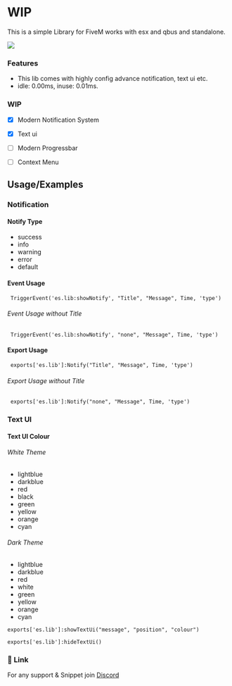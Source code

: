 
# WIP

This is a simple Library for FiveM works with esx and qbus and standalone.

![](https://user-images.githubusercontent.com/5574267/130804494-a9d2d69c-f170-4576-b2e1-0bb7f13dd92d.gif)


### Features

- This lib comes with highly config advance notification, text ui etc.
- idle: 0.00ms, inuse: 0.01ms.

### WIP

- [x]  Modern Notification System
- [x]  Text ui
- [ ]  Modern Progressbar
- [ ]  Context Menu


## Usage/Examples

### Notification

#### Notify Type
* success
* info
* warning
* error
* default
#### Event Usage
```Event Usage
 TriggerEvent('es.lib:showNotify', "Title", "Message", Time, 'type')
```

###### Event Usage without Title
```Event Usage
 TriggerEvent('es.lib:showNotify', "none", "Message", Time, 'type')
```

#### Export Usage
```Export Usage
 exports['es.lib']:Notify("Title", "Message", Time, 'type')
```

###### Export Usage without Title
```Export Usage
 exports['es.lib']:Notify("none", "Message", Time, 'type')
```

### Text UI 
#### Text UI  Colour

###### White Theme

* lightblue
* darkblue
* red
* black
* green
* yellow
* orange
* cyan


###### Dark Theme

* lightblue
* darkblue
* red
* white
* green
* yellow
* orange
* cyan

```Show text ui 
exports['es.lib']:showTextUi("message", "position", "colour")
```
```Hide text ui 
exports['es.lib']:hideTextUi()
```
### 🔗 Link
For any support & Snippet join
[Discord](https://discord.gg/ZaTv6rfJ7F)
